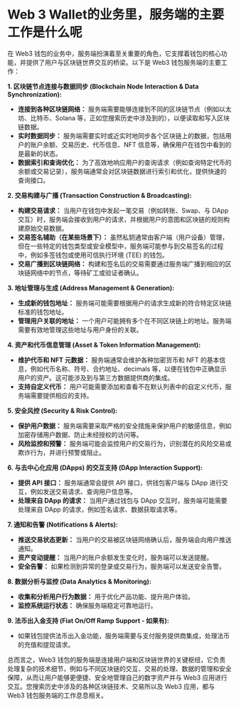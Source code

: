 
# Web 3 Wallet的业务里，服务端的主要工作是什么呢
在 Web3 钱包的业务中，服务端扮演着至关重要的角色，它支撑着钱包的核心功能，并提供了用户与区块链世界交互的桥梁。以下是 Web3 钱包服务端的主要工作：

**1. 区块链节点连接与数据同步 (Blockchain Node Interaction & Data Synchronization):**

* **连接到各种区块链网络：** 服务端需要能够连接到不同的区块链节点（例如以太坊、比特币、Solana 等，正如您搜索历史中涉及到的），以便读取和写入区块链数据。
* **实时数据同步：** 服务端需要实时或近实时地同步各个区块链上的数据，包括用户的账户余额、交易历史、代币信息、NFT 信息等，确保用户在钱包中看到的是最新的状态。
* **数据索引和查询优化：** 为了高效地响应用户的查询请求（例如查询特定代币的余额或交易记录），服务端通常会对区块链数据进行索引和优化，提供快速的查询接口。

**2. 交易构建与广播 (Transaction Construction & Broadcasting):**

* **构建交易请求：** 当用户在钱包中发起一笔交易（例如转账、Swap、与 DApp 交互）时，服务端会接收到用户的请求，并根据用户的意图和区块链的规则构建原始交易数据。
* **交易签名辅助（在某些场景下）：** 虽然私钥通常由客户端（用户设备）管理，但在一些特定的钱包类型或安全模型中，服务端可能参与到交易签名的过程中，例如多签钱包或使用可信执行环境 (TEE) 的钱包。
* **交易广播到区块链网络：** 构建和签名后的交易需要通过服务端广播到相应的区块链网络中的节点，等待矿工或验证者确认。

**3. 地址管理与生成 (Address Management & Generation):**

* **生成新的钱包地址：** 服务端可能需要根据用户的请求生成新的符合特定区块链标准的钱包地址。
* **管理用户关联的地址：** 一个用户可能拥有多个在不同区块链上的地址。服务端需要有效地管理这些地址与用户身份的关联。

**4. 资产和代币信息管理 (Asset & Token Information Management):**

* **维护代币和 NFT 元数据：** 服务端通常会维护各种加密货币和 NFT 的基本信息，例如代币名称、符号、合约地址、decimals 等，以便在钱包中正确显示用户的资产。这可能涉及到与第三方数据提供商的集成。
* **支持自定义代币：** 用户可能需要添加和查看不在默认列表中的自定义代币，服务端需要提供相应的支持。

**5. 安全风控 (Security & Risk Control):**

* **保护用户数据：** 服务端需要采取严格的安全措施来保护用户的敏感信息，例如加密存储用户数据、防止未经授权的访问等。
* **风险监控和预警：** 服务端可能会监控用户的交易行为，识别潜在的风险交易或欺诈行为，并进行预警或阻止。

**6. 与去中心化应用 (DApps) 的交互支持 (DApp Interaction Support):**

* **提供 API 接口：** 服务端通常会提供 API 接口，供钱包客户端与 DApp 进行交互，例如发送交易请求、查询用户信息等。
* **处理来自 DApp 的请求：** 当用户通过钱包与 DApp 交互时，服务端可能需要处理来自 DApp 的请求，例如签名请求、数据获取请求等。

**7. 通知和告警 (Notifications & Alerts):**

* **推送交易状态更新：** 当用户的交易被区块链网络确认后，服务端会向用户推送通知。
* **资产变动提醒：** 当用户的账户余额发生变化时，服务端可以发送提醒。
* **安全告警：** 如果检测到异常的登录或交易行为，服务端可以发送安全告警。

**8. 数据分析与监控 (Data Analytics & Monitoring):**

* **收集和分析用户行为数据：** 用于优化产品功能、提升用户体验。
* **监控系统运行状态：** 确保服务端稳定可靠地运行。

**9. 法币出入金支持 (Fiat On/Off Ramp Support - 如果有):**

* 如果钱包提供法币出入金功能，服务端需要与支付服务提供商集成，处理法币的充值和提现请求。

总而言之，Web3 钱包的服务端是连接用户端和区块链世界的关键枢纽，它负责处理复杂的技术细节，例如与不同区块链的交互、交易的处理、数据的管理和安全保障，从而让用户能够更便捷、安全地管理自己的数字资产并与 Web3 应用进行交互。您搜索历史中涉及的各种区块链技术、交易所以及 Web3 应用，都与 Web3 钱包服务端的工作息息相关。
